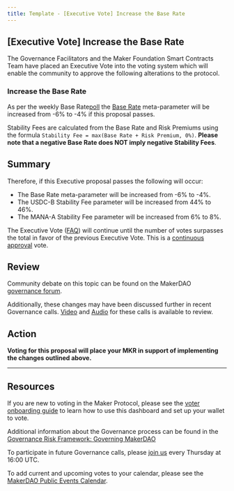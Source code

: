 ```yaml
---
title: Template - [Executive Vote] Increase the Base Rate
---
```


## [Executive Vote] Increase the Base Rate

The Governance Facilitators and the Maker Foundation Smart Contracts Team have placed an Executive Vote into the voting system which will enable the community to approve the following alterations to the protocol.

### Increase the Base Rate

As per the weekly Base Rate[poll](https://vote.makerdao.com/polling-proposal/qmxsvxuukus5ngdfy4wcysbrzr1j3gens8o8axfkdheoca) the [Base Rate](https://forum.makerdao.com/t/discussion-change-the-stability-fee-structure/2258) meta-parameter will be increased from -6% to -4% if this proposal passes.

Stability Fees are calculated from the Base Rate and Risk Premiums using the formula `Stability Fee = max(Base Rate + Risk Premium, 0%)`. **Please note that a negative Base Rate does NOT imply negative Stability Fees**.

## Summary

Therefore, if this Executive proposal passes the following will occur:

- The Base Rate meta-parameter will be increased from -6% to -4%.
- The USDC-B Stability Fee parameter will be increased from 44% to 46%.
- The MANA-A Stability Fee parameter will be increased from 6% to 8%.

The Executive Vote ([FAQ](https://community-development.makerdao.com/makerdao-mcd-faqs/faqs#governance)) will continue until the number of votes surpasses the total in favor of the previous Executive Vote. This is a [continuous approval](https://community-development.makerdao.com/makerdao-mcd-faqs/faqs/governance#what-is-continuous-approval-voting) vote.

## Review

Community debate on this topic can be found on the MakerDAO [governance forum](https://forum.makerdao.com/).

Additionally, these changes may have been discussed further in recent Governance calls. [Video](https://www.youtube.com/playlist?list=PLLzkWCj8ywWNq5-90-Id6VPSsrk4OWVan) and [Audio](https://soundcloud.com/makerdao/sets/governance-calls) for these calls is available to review.

## Action

**Voting for this proposal will place your MKR in support of implementing the changes outlined above.**

---

## Resources

If you are new to voting in the Maker Protocol, please see the [voter onboarding guide](https://community-development.makerdao.com/onboarding/voter-onboarding) to learn how to use this dashboard and set up your wallet to vote.

Additional information about the Governance process can be found in the [Governance Risk Framework: Governing MakerDAO](https://community-development.makerdao.com/governance/governance-risk-framework)

To participate in future Governance calls, please [join us](https://community-development.makerdao.com/governance/governance-and-risk-meetings) every Thursday at 16:00 UTC.

To add current and upcoming votes to your calendar, please see the [MakerDAO Public Events Calendar](https://calendar.google.com/calendar/embed?src=makerdao.com_3efhm2ghipksegl009ktniomdk%40group.calendar.google.com&ctz=America%2FLos_Angeles).
